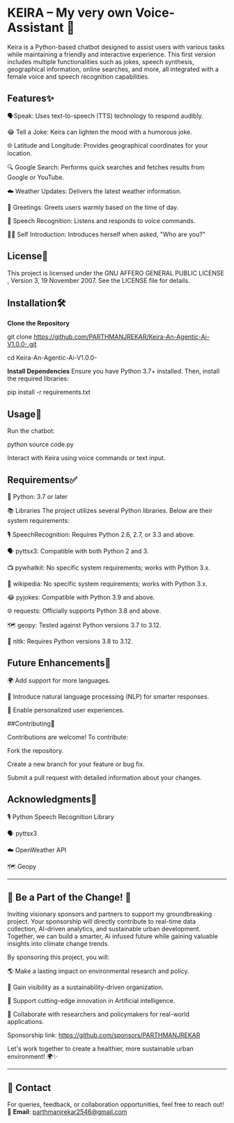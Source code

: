 # KEIRA – My very own Voice-Assistant 🤖

Keira is a Python-based chatbot designed to assist users with various tasks while maintaining a friendly and interactive experience. This first version includes multiple functionalities such as jokes, speech synthesis, geographical information, online searches, and more, all integrated with a female voice and speech recognition capabilities.

## Features✨

🗣️Speak: Uses text-to-speech (TTS) technology to respond audibly.​

😂 Tell a Joke: Keira can lighten the mood with a humorous joke.​

🌐 Latitude and Longitude: Provides geographical coordinates for your location.​

🔍 Google Search: Performs quick searches and fetches results from Google or YouTube.

☁️ Weather Updates: Delivers the latest weather information.

👋 Greetings: Greets users warmly based on the time of day.​

🎤 Speech Recognition: Listens and responds to voice commands.​

🙋‍♀️ Self Introduction: Introduces herself when asked, "Who are you?"​

## License📄

This project is licensed under the  GNU AFFERO GENERAL PUBLIC LICENSE , Version 3, 19 November 2007. 
See the LICENSE file for details.

## Installation🛠️

**Clone the Repository**

git clone https://github.com/PARTHMANJREKAR/Keira-An-Agentic-Ai-V1.0.0-.git

cd Keira-An-Agentic-Ai-V1.0.0-

**Install Dependencies**
Ensure you have Python 3.7+ installed. Then, install the required libraries:

pip install -r requirements.txt

## Usage🚀 

Run the chatbot:

python source code.py

Interact with Keira using voice commands or text input.

## Requirements✅
🐍 Python: 3.7 or later​

📚 Libraries
The project utilizes several Python libraries. Below are their system requirements:​

🎙️ SpeechRecognition: Requires Python 2.6, 2.7, or 3.3 and above.​

🗣️ pyttsx3: Compatible with both Python 2 and 3.​

📺 pywhatkit: No specific system requirements; works with Python 3.x.​

📖 wikipedia: No specific system requirements; works with Python 3.x.​

😂 pyjokes: Compatible with Python 3.9 and above.​

🌐 requests: Officially supports Python 3.8 and above.​

🗺️ geopy: Tested against Python versions 3.7 to 3.12.​

🧠 nltk: Requires Python versions 3.8 to 3.12.

## Future Enhancements🌟
🌍 Add support for more languages.​

🧠 Introduce natural language processing (NLP) for smarter responses.​

🎯 Enable personalized user experiences.

##Contributing🤝 

Contributions are welcome! 
To contribute:

Fork the repository.

Create a new branch for your feature or bug fix.

Submit a pull request with detailed information about your changes.

## Acknowledgments🙏
🎙️ Python Speech Recognition Library​

🗣️ pyttsx3​

☁️ OpenWeather API​

🗺️ Geopy
  
---
## 🌱 Be a Part of the Change! 🌱

Inviting visionary sponsors and partners to support my groundbreaking  project. Your sponsorship will directly contribute to real-time data collection, AI-driven analytics, and sustainable urban development. Together, we can build a smarter, Ai infused future while gaining valuable insights into climate change trends.

By sponsoring this project, you will:

🌎 Make a lasting impact on environmental research and policy.

📡 Gain visibility as a sustainability-driven organization.

🔬 Support cutting-edge innovation in Artificial intelligence.

🤝 Collaborate with researchers and policymakers for real-world applications.

Sponsorship link: https://github.com/sponsors/PARTHMANJREKAR

Let's work together to create a healthier, more sustainable urban environment! 🌍✨

---

## 📩 Contact  
For queries, feedback, or collaboration opportunities, feel free to reach out!  
📧 **Email**: [parthmanjrekar2546@gmail.com](mailto:parthmanjrekar2546@gmail.com)  

